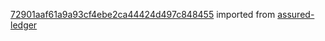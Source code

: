[72901aaf61a9a93cf4ebe2ca44424d497c848455](https://github.com/insolar/assured-ledger/commit/72901aaf61a9a93cf4ebe2ca44424d497c848455) imported from [assured-ledger](https://github.com/insolar/assured-ledger)
